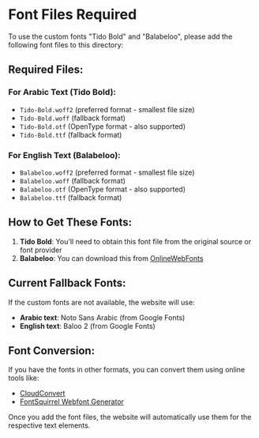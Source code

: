# Font Files Required

To use the custom fonts "Tido Bold" and "Balabeloo", please add the following font files to this directory:

## Required Files:

### For Arabic Text (Tido Bold):
- `Tido-Bold.woff2` (preferred format - smallest file size)
- `Tido-Bold.woff` (fallback format)
- `Tido-Bold.otf` (OpenType format - also supported)
- `Tido-Bold.ttf` (fallback format)

### For English Text (Balabeloo):
- `Balabeloo.woff2` (preferred format - smallest file size)
- `Balabeloo.woff` (fallback format)
- `Balabeloo.otf` (OpenType format - also supported)
- `Balabeloo.ttf` (fallback format)

## How to Get These Fonts:

1. **Tido Bold**: You'll need to obtain this font file from the original source or font provider
2. **Balabeloo**: You can download this from [OnlineWebFonts](https://www.onlinewebfonts.com/fonts/Balabeloo_font)

## Current Fallback Fonts:

If the custom fonts are not available, the website will use:
- **Arabic text**: Noto Sans Arabic (from Google Fonts)
- **English text**: Baloo 2 (from Google Fonts)

## Font Conversion:

If you have the fonts in other formats, you can convert them using online tools like:
- [CloudConvert](https://cloudconvert.com/)
- [FontSquirrel Webfont Generator](https://www.fontsquirrel.com/tools/webfont-generator)

Once you add the font files, the website will automatically use them for the respective text elements.
